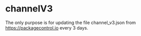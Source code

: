 # channelV3
The only purpose is for updating the file channel_v3.json from https://packagecontrol.io every 3 days.
